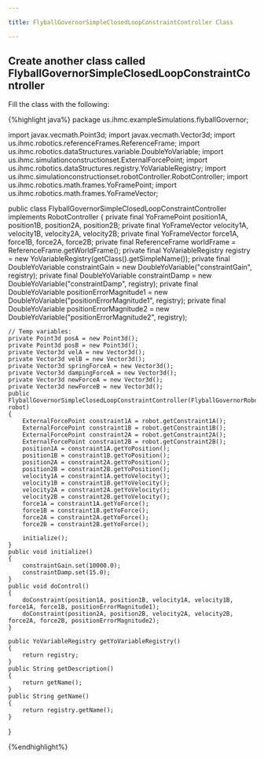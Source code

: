 ```yaml
---

title: FlyballGovernorSimpleClosedLoopConstraintController Class

---
```


## Create another class called FlyballGovernorSimpleClosedLoopConstraintController
   Fill the class with the following:

{%highlight java%}
package us.ihmc.exampleSimulations.flyballGovernor;

import javax.vecmath.Point3d;
import javax.vecmath.Vector3d;
import us.ihmc.robotics.referenceFrames.ReferenceFrame;
import us.ihmc.robotics.dataStructures.variable.DoubleYoVariable;
import us.ihmc.simulationconstructionset.ExternalForcePoint;
import us.ihmc.robotics.dataStructures.registry.YoVariableRegistry;
import us.ihmc.simulationconstructionset.robotController.RobotController;
import us.ihmc.robotics.math.frames.YoFramePoint;
import us.ihmc.robotics.math.frames.YoFrameVector;

public class FlyballGovernorSimpleClosedLoopConstraintController implements RobotController
{
    private final YoFramePoint position1A, position1B, position2A, position2B;
    private final YoFrameVector velocity1A, velocity1B, velocity2A, velocity2B;
    private final YoFrameVector force1A, force1B, force2A, force2B;
    private final ReferenceFrame worldFrame = ReferenceFrame.getWorldFrame();
    private final YoVariableRegistry registry = new YoVariableRegistry(getClass().getSimpleName());
    private final DoubleYoVariable constraintGain = new DoubleYoVariable("constraintGain", registry);
    private final DoubleYoVariable constraintDamp = new DoubleYoVariable("constraintDamp", registry);
    private final DoubleYoVariable positionErrorMagnitude1 = new DoubleYoVariable("positionErrorMagnitude1", registry);
    private final DoubleYoVariable positionErrorMagnitude2 = new DoubleYoVariable("positionErrorMagnitude2", registry);

    // Temp variables:
    private Point3d posA = new Point3d();
    private Point3d posB = new Point3d();
    private Vector3d velA = new Vector3d();
    private Vector3d velB = new Vector3d();
    private Vector3d springForceA = new Vector3d();
    private Vector3d dampingForceA = new Vector3d();
    private Vector3d newForceA = new Vector3d();
    private Vector3d newForceB = new Vector3d();
    public FlyballGovernorSimpleClosedLoopConstraintController(FlyballGovernorRobot robot)
    {
        ExternalForcePoint constraint1A = robot.getConstraint1A();
        ExternalForcePoint constraint1B = robot.getConstraint1B();
        ExternalForcePoint constraint2A = robot.getConstraint2A();
        ExternalForcePoint constraint2B = robot.getConstraint2B();
        position1A = constraint1A.getYoPosition();
        position1B = constraint1B.getYoPosition();
        position2A = constraint2A.getYoPosition();
        position2B = constraint2B.getYoPosition();
        velocity1A = constraint1A.getYoVelocity();
        velocity1B = constraint1B.getYoVelocity();
        velocity2A = constraint2A.getYoVelocity();
        velocity2B = constraint2B.getYoVelocity();
        force1A = constraint1A.getYoForce();
        force1B = constraint1B.getYoForce();
        force2A = constraint2A.getYoForce();
        force2B = constraint2B.getYoForce();

        initialize();
    }
    public void initialize()
    {
        constraintGain.set(10000.0);
        constraintDamp.set(15.0);
    }
    public void doControl()
    {
        doConstraint(position1A, position1B, velocity1A, velocity1B, force1A, force1B, positionErrorMagnitude1);
        doConstraint(position2A, position2B, velocity2A, velocity2B, force2A, force2B, positionErrorMagnitude2);
    }

    public YoVariableRegistry getYoVariableRegistry()
    {
        return registry;
    }
    public String getDescription()
    {
        return getName();
    }
    public String getName()
    {
        return registry.getName();
    }
}

{%endhighlight%}